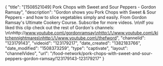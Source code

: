 {
    "title": "[1508521049] Pork Chops with Sweet and Sour Peppers - Gordon Ramsay",
    "description": "Gordon shows you Pork Chops with Sweet & Sour Peppers - and how to slice vegetables simply and easily. From Gordon Ramsay's Ultimate Cookery Course. Subscribe for more videos. \n\nIf you liked this clip check out the rest of Gordon's channels: \n\nhttp:\/\/www.youtube.com\/gordonramsay\nhttp:\/\/www.youtube.com\/kitchennightmares\nhttp:\/\/www.youtube.com\/thefword",
    "channelid": "123179143",
    "videoid": "123179217",
    "date_created": "1382183766",
    "date_modified": "1508373259",
    "type": "captivate",
    "layout": "channelVideo",
    "url": "\/food-network\/pork-chops-with-sweet-and-sour-peppers-gordon-ramsay\/123179143-123179217"
}